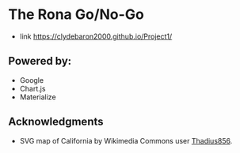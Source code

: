 
# The Rona Go/No-Go
* link https://clydebaron2000.github.io/Project1/

## Powered by:
* Google
* Chart.js
* Materialize

## Acknowledgments
* SVG map of California by Wikimedia Commons user [Thadius856](https://commons.wikimedia.org/wiki/User:Thadius856).